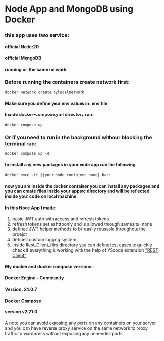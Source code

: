 # Node App and MongoDB using Docker

### this app uses two service:
#### official Node:20
#### official MongoDB
#### running on the same network 

### Before running the containers create network first:
```console
docker network create mylocalnetwork
```
#### Make sure you define your env values in .env file





#### Inside docker-compose.yml directory run:
```console
docker compose up
```
### Or if you need to run in the background withour blocking the terminal run:
```console
docker compose up -d
```

#### to install any new packages in your node app run the following
```console
docker exec -it ${your_node_container_name} bash
```
#### now you are inside the docker container you can install any packages and you can create files inside your appsrc directory and will be reflected inside your code on local machine


#### In this Node App I made:
1. basic JWT auth with access and refresh tokens
2. refresh tokens set as httponly and is allowed through samesite=none
3. defined JWT helper methods to be easily reusable throughout the proejct
4. defined custom logging system
5. inside Rest_Client_files directory you can define test cases to quickly check if everything is working with the help of VScode extension ["REST Client"](https://marketplace.visualstudio.com/items?itemName=humao.rest-client)

#### My docker and docker compose versions:

#### Docker Engine - Community
#### Version: 24.0.7

#### Docker Compose 
#### version v2.21.0

A note you can avoid exposing any ports on any containers on your server
and you can have reverse proxy service on the same network to proxy traffic to wordpress
without exposing any unneeded ports